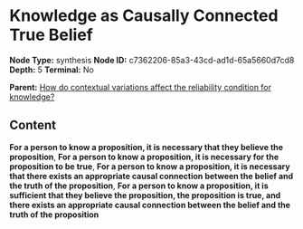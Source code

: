 # Knowledge as Causally Connected True Belief

**Node Type:** synthesis
**Node ID:** c7362206-85a3-43cd-ad1d-65a5660d7cd8
**Depth:** 5
**Terminal:** No

**Parent:** [How do contextual variations affect the reliability condition for knowledge?](how-do-contextual-variations-affect-the-reliability-condition-for-knowledge-antithesis-20d4663d-48f5-42c9-a9a8-a0b6707ac22f.md)

## Content

**For a person to know a proposition, it is necessary that they believe the proposition**, **For a person to know a proposition, it is necessary for the proposition to be true**, **For a person to know a proposition, it is necessary that there exists an appropriate causal connection between the belief and the truth of the proposition**, **For a person to know a proposition, it is sufficient that they believe the proposition, the proposition is true, and there exists an appropriate causal connection between the belief and the truth of the proposition**
